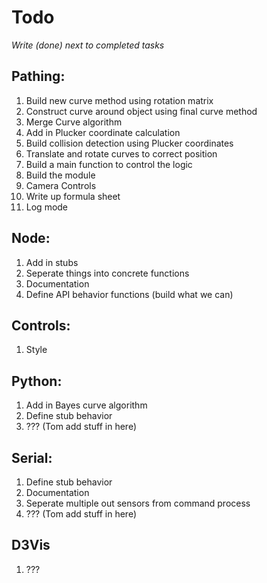 # Todo

_Write (done) next to completed tasks_

## Pathing: 
1. Build new curve method using rotation matrix
2. Construct curve around object using final curve method
3. Merge Curve algorithm
4. Add in Plucker coordinate calculation
5. Build collision detection using Plucker coordinates
6. Translate and rotate curves to correct position
7. Build a main function to control the logic
8. Build the module
9. Camera Controls
10. Write up formula sheet
11. Log mode

## Node: 
1. Add in stubs
2. Seperate things into concrete functions
3. Documentation
4. Define API behavior functions (build what we can)

## Controls:
1. Style

## Python: 
1. Add in Bayes curve algorithm
2. Define stub behavior
3. ??? (Tom add stuff in here)

## Serial: 
1. Define stub behavior
2. Documentation
3. Seperate multiple out sensors from command process
4. ??? (Tom add stuff in here)

## D3Vis
1. ???
